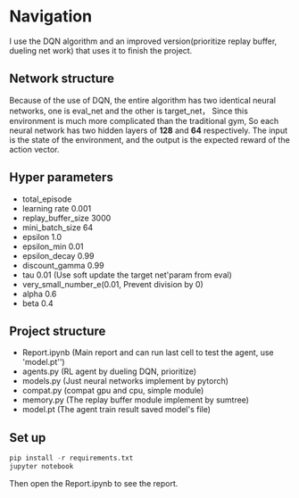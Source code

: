 # Navigation
I use the DQN algorithm and an improved version(prioritize replay buffer, dueling net work) that uses it
to finish the project.
## Network structure
Because of the use of DQN, the entire algorithm has two identical neural networks, 
one is eval_net and the other is target_net，
Since this environment is much more complicated than the traditional gym, 
So each neural network has two hidden layers of **128** and **64** respectively.
The input is the state of the environment, and the output is the expected reward of the action vector.
## Hyper parameters
- total_episode
- learning rate 0.001
- replay_buffer_size 3000
- mini_batch_size 64
- epsilon 1.0
- epsilon_min 0.01
- epsilon_decay 0.99
- discount_gamma 0.99
- tau 0.01 (Use soft update the target net'param from eval)
- very_small_number_e(0.01, Prevent division by 0)
- alpha 0.6
- beta 0.4
## Project structure
- Report.ipynb (Main report and can run last cell to test the agent, use 'model.pt'')
- agents.py (RL agent by dueling DQN, prioritize)
- models.py (Just neural networks implement by pytorch)
- compat.py (compat gpu and cpu, simple module)
- memory.py (The replay buffer module implement by sumtree)
- model.pt (The agent train result saved model's file)
## Set up
```python
pip install -r requirements.txt
jupyter notebook
```
Then open the Report.ipynb to see the report.


